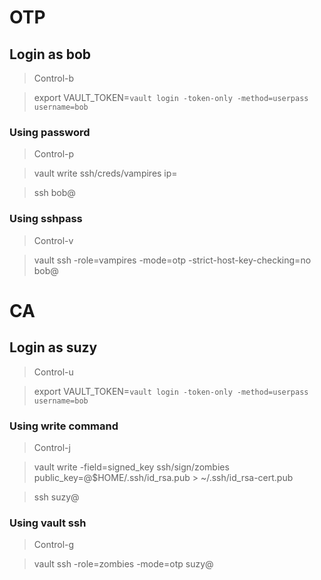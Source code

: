 # OTP

## Login as bob

> Control-b

> export VAULT_TOKEN=`vault login -token-only -method=userpass username=bob`

### Using password

> Control-p

> vault write ssh/creds/vampires ip=<IP>

> ssh bob@<IP>

### Using sshpass

> Control-v

> vault ssh -role=vampires -mode=otp -strict-host-key-checking=no bob@<IP>

# CA

## Login as suzy

> Control-u

> export VAULT_TOKEN=`vault login -token-only -method=userpass username=bob`

### Using write command

> Control-j

> vault write -field=signed_key ssh/sign/zombies public_key=@$HOME/.ssh/id_rsa.pub > ~/.ssh/id_rsa-cert.pub

> ssh suzy@<IP>

### Using vault ssh

> Control-g

> vault ssh -role=zombies -mode=otp suzy@<IP>
